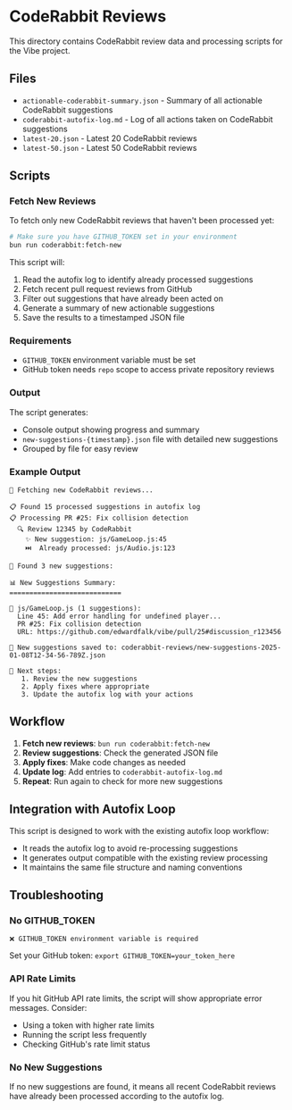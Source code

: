 # CodeRabbit Reviews

This directory contains CodeRabbit review data and processing scripts for the Vibe project.

## Files

- `actionable-coderabbit-summary.json` - Summary of all actionable CodeRabbit suggestions
- `coderabbit-autofix-log.md` - Log of all actions taken on CodeRabbit suggestions
- `latest-20.json` - Latest 20 CodeRabbit reviews
- `latest-50.json` - Latest 50 CodeRabbit reviews

## Scripts

### Fetch New Reviews

To fetch only new CodeRabbit reviews that haven't been processed yet:

```bash
# Make sure you have GITHUB_TOKEN set in your environment
bun run coderabbit:fetch-new
```

This script will:
1. Read the autofix log to identify already processed suggestions
2. Fetch recent pull request reviews from GitHub
3. Filter out suggestions that have already been acted on
4. Generate a summary of new actionable suggestions
5. Save the results to a timestamped JSON file

### Requirements

- `GITHUB_TOKEN` environment variable must be set
- GitHub token needs `repo` scope to access private repository reviews

### Output

The script generates:
- Console output showing progress and summary
- `new-suggestions-{timestamp}.json` file with detailed new suggestions
- Grouped by file for easy review

### Example Output

```
🤖 Fetching new CodeRabbit reviews...

📋 Found 15 processed suggestions in autofix log
📋 Processing PR #25: Fix collision detection
  🔍 Review 12345 by CodeRabbit
    ✨ New suggestion: js/GameLoop.js:45
    ⏭️  Already processed: js/Audio.js:123

🎯 Found 3 new suggestions:

📊 New Suggestions Summary:
============================

📁 js/GameLoop.js (1 suggestions):
  Line 45: Add error handling for undefined player...
  PR #25: Fix collision detection
  URL: https://github.com/edwardfalk/vibe/pull/25#discussion_r123456

💾 New suggestions saved to: coderabbit-reviews/new-suggestions-2025-01-08T12-34-56-789Z.json

🚀 Next steps:
   1. Review the new suggestions
   2. Apply fixes where appropriate
   3. Update the autofix log with your actions
```

## Workflow

1. **Fetch new reviews**: `bun run coderabbit:fetch-new`
2. **Review suggestions**: Check the generated JSON file
3. **Apply fixes**: Make code changes as needed
4. **Update log**: Add entries to `coderabbit-autofix-log.md`
5. **Repeat**: Run again to check for more new suggestions

## Integration with Autofix Loop

This script is designed to work with the existing autofix loop workflow:

- It reads the autofix log to avoid re-processing suggestions
- It generates output compatible with the existing review processing
- It maintains the same file structure and naming conventions

## Troubleshooting

### No GITHUB_TOKEN
```
❌ GITHUB_TOKEN environment variable is required
```
Set your GitHub token: `export GITHUB_TOKEN=your_token_here`

### API Rate Limits
If you hit GitHub API rate limits, the script will show appropriate error messages. Consider:
- Using a token with higher rate limits
- Running the script less frequently
- Checking GitHub's rate limit status

### No New Suggestions
If no new suggestions are found, it means all recent CodeRabbit reviews have already been processed according to the autofix log. 